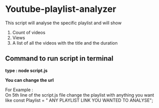 # Youtube-playlist-analyzer

This script will analyse the specific playlist and will show

1. Count of videos
2. Views
3. A list of all the videos with the title and the duration

## Command to run script in terminal

**type : node script.js**

**You can change the url**<br>

For Example : <br>
On 5th line of the script.js file change the playlist with anything you want like
const Playlist = " ANY PLAYLIST LINK YOU WANTED TO ANALYSE";
